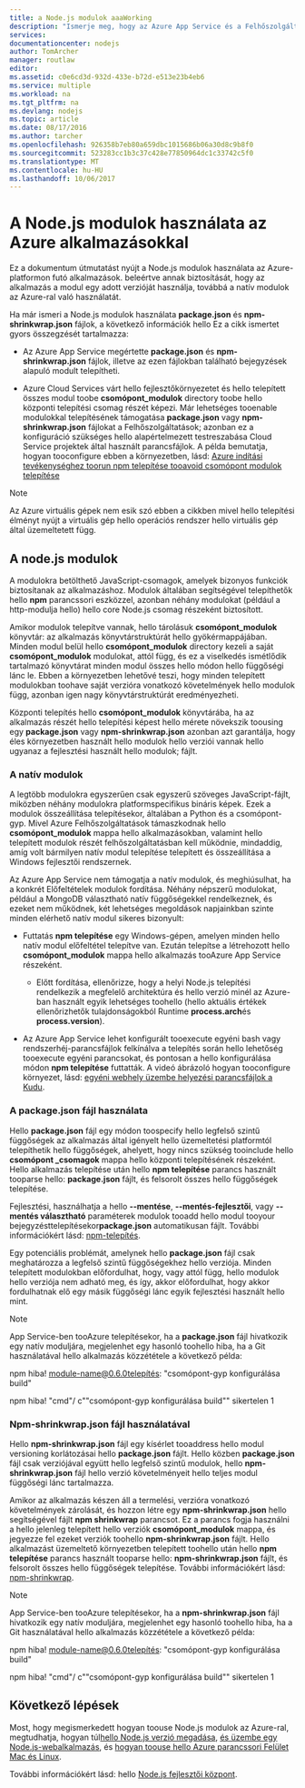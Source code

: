 ```yaml
---
title: a Node.js modulok aaaWorking
description: "Ismerje meg, hogy az Azure App Service és a Felhőszolgáltatások használata a Node.js modulok toowork."
services: 
documentationcenter: nodejs
author: TomArcher
manager: routlaw
editor: 
ms.assetid: c0e6cd3d-932d-433e-b72d-e513e23b4eb6
ms.service: multiple
ms.workload: na
ms.tgt_pltfrm: na
ms.devlang: nodejs
ms.topic: article
ms.date: 08/17/2016
ms.author: tarcher
ms.openlocfilehash: 926358b7eb80a659dbc1015686b06a30d8c9b8f0
ms.sourcegitcommit: 523283cc1b3c37c428e77850964dc1c33742c5f0
ms.translationtype: MT
ms.contentlocale: hu-HU
ms.lasthandoff: 10/06/2017
---
```

# <a name="using-nodejs-modules-with-azure-applications"></a>A Node.js modulok használata az Azure alkalmazásokkal
Ez a dokumentum útmutatást nyújt a Node.js modulok használata az Azure-platformon futó alkalmazások. beleértve annak biztosítását, hogy az alkalmazás a modul egy adott verzióját használja, továbbá a natív modulok az Azure-ral való használatát.

Ha már ismeri a Node.js modulok használata **package.json** és **npm-shrinkwrap.json** fájlok, a következő információk hello Ez a cikk ismertet gyors összegzését tartalmazza:

* Az Azure App Service megértette **package.json** és **npm-shrinkwrap.json** fájlok, illetve az ezen fájlokban található bejegyzések alapuló modult telepítheti.

* Azure Cloud Services várt hello fejlesztőkörnyezetet és hello telepített összes modul toobe **csomópont\_modulok** directory toobe hello központi telepítési csomag részét képezi. Már lehetséges tooenable modulokkal telepítésének támogatása **package.json** vagy **npm-shrinkwrap.json** fájlokat a Felhőszolgáltatások; azonban ez a konfiguráció szükséges hello alapértelmezett testreszabása Cloud Service projektek által használt parancsfájlok. A példa bemutatja, hogyan tooconfigure ebben a környezetben, lásd: [Azure indítási tevékenységhez toorun npm telepítése tooavoid csomópont modulok telepítése](https://github.com/woloski/nodeonazure-blog/blob/master/articles/startup-task-to-run-npm-in-azure.markdown)

> [!NOTE]
> Az Azure virtuális gépek nem esik szó ebben a cikkben mivel hello telepítési élményt nyújt a virtuális gép hello operációs rendszer hello virtuális gép által üzemeltetett függ.
> 
> 

## <a name="nodejs-modules"></a>A node.js modulok
A modulokra betölthető JavaScript-csomagok, amelyek bizonyos funkciók biztosítanak az alkalmazáshoz. Modulok általában segítségével telepíthetők hello **npm** parancssori eszközzel, azonban néhány modulokat (például a http-modulja hello) hello core Node.js csomag részeként biztosított.

Amikor modulok telepítve vannak, hello tárolásuk **csomópont\_modulok** könyvtár: az alkalmazás könyvtárstruktúrát hello gyökérmappájában. Minden modul belül hello **csomópont\_modulok** directory kezeli a saját **csomópont\_modulok** modulokat, attól függ, és ez a viselkedés ismétlődik tartalmazó könyvtárat minden modul összes hello módon hello függőségi lánc le. Ebben a környezetben lehetővé teszi, hogy minden telepített modulokban toohave saját verzióra vonatkozó követelmények hello modulok függ, azonban igen nagy könyvtárstruktúrát eredményezheti.

Központi telepítés hello **csomópont\_modulok** könyvtárába, ha az alkalmazás részét hello telepítési képest hello mérete növekszik toousing egy **package.json** vagy  **npm-shrinkwrap.json** azonban azt garantálja, hogy éles környezetben használt hello modulok hello verziói vannak hello ugyanaz a fejlesztési használt hello modulok; fájlt.

### <a name="native-modules"></a>A natív modulok
A legtöbb modulokra egyszerűen csak egyszerű szöveges JavaScript-fájlt, miközben néhány modulokra platformspecifikus bináris képek. Ezek a modulok összeállítása telepítésekor, általában a Python és a csomópont-gyp. Mivel Azure Felhőszolgáltatások támaszkodnak hello **csomópont\_modulok** mappa hello alkalmazásokban, valamint hello telepített modulok részét felhőszolgáltatásban kell működnie, mindaddig, amíg volt bármilyen natív modul telepítése telepített és összeállítása a Windows fejlesztői rendszernek.

Az Azure App Service nem támogatja a natív modulok, és meghiúsulhat, ha a konkrét Előfeltételek modulok fordítása. Néhány népszerű modulokat, például a MongoDB választható natív függőségekkel rendelkeznek, és ezeket nem működnek, két lehetséges megoldások napjainkban szinte minden elérhető natív modul sikeres bizonyult:

* Futtatás **npm telepítése** egy Windows-gépen, amelyen minden hello natív modul előfeltétel telepítve van. Ezután telepítse a létrehozott hello **csomópont\_modulok** mappa hello alkalmazás tooAzure App Service részeként.

  * Előtt fordítása, ellenőrizze, hogy a helyi Node.js telepítési rendelkezik a megfelelő architektúra és hello verzió minél az Azure-ban használt egyik lehetséges toohello (hello aktuális értékek ellenőrizhetők tulajdonságokból Runtime **process.arch**és **process.version**).

* Az Azure App Service lehet konfigurált tooexecute egyéni bash vagy rendszerhéj-parancsfájlok felkínálva a telepítés során hello lehetőség tooexecute egyéni parancsokat, és pontosan a hello konfigurálása módon **npm telepítése** futtatták. A videó ábrázoló hogyan tooconfigure környezet, lásd: [egyéni webhely üzembe helyezési parancsfájlok a Kudu].

### <a name="using-a-packagejson-file"></a>A package.json fájl használata
Hello **package.json** fájl egy módon toospecify hello legfelső szintű függőségek az alkalmazás által igényelt hello üzemeltetési platformtól telepíthetik hello függőségek, ahelyett, hogy nincs szükség tooinclude hello **csomópont \_csomagok** mappa hello központi telepítésének részeként. Hello alkalmazás telepítése után hello **npm telepítése** parancs használt tooparse hello: **package.json** fájlt, és felsorolt összes hello függőségek telepítése.

Fejlesztési, használhatja a hello **--mentése**, **--mentés-fejlesztői**, vagy **--mentés választható** paraméterek modulok tooadd hello modul tooyour bejegyzésttelepítésekor**package.json** automatikusan fájlt. További információkért lásd: [npm-telepítés](https://docs.npmjs.com/cli/install).

Egy potenciális problémát, amelynek hello **package.json** fájl csak meghatározza a legfelső szintű függőségekhez hello verziója. Minden telepített modulokban előfordulhat, hogy, vagy attól függ, hello modulok hello verziója nem adható meg, és így, akkor előfordulhat, hogy akkor fordulhatnak elő egy másik függőségi lánc egyik fejlesztési használt hello mint.

> [!NOTE]
> App Service-ben tooAzure telepítésekor, ha a <b>package.json</b> fájl hivatkozik egy natív moduljára, megjelenhet egy hasonló toohello hiba, ha a Git használatával hello alkalmazás közzététele a következő példa:
> 
> npm hiba! module-name@0.6.0telepítés: "csomópont-gyp konfigurálása build"
> 
> npm hiba! "cmd"/ c""csomópont-gyp konfigurálása build"" sikertelen 1
> 
> 

### <a name="using-a-npm-shrinkwrapjson-file"></a>Npm-shrinkwrap.json fájl használatával
Hello **npm-shrinkwrap.json** fájl egy kísérlet tooaddress hello modul versioning korlátozásai hello **package.json** fájlt. Hello közben **package.json** fájl csak verziójával együtt hello legfelső szintű modulok, hello **npm-shrinkwrap.json** fájl hello verzió követelményeit hello teljes modul függőségi lánc tartalmazza.

Amikor az alkalmazás készen áll a termelési, verzióra vonatkozó követelmények zárolását, és hozzon létre egy **npm-shrinkwrap.json** hello segítségével fájlt **npm shrinkwrap** parancsot. Ez a parancs fogja használni a hello jelenleg telepített hello verziók **csomópont\_modulok** mappa, és jegyezze fel ezeket verziók toohello **npm-shrinkwrap.json** fájlt. Hello alkalmazást üzemeltető környezetben telepített toohello után hello **npm telepítése** parancs használt tooparse hello: **npm-shrinkwrap.json** fájlt, és felsorolt összes hello függőségek telepítése. További információkért lásd: [npm-shrinkwrap](https://docs.npmjs.com/cli/shrinkwrap).

> [!NOTE]
> App Service-ben tooAzure telepítésekor, ha a <b>npm-shrinkwrap.json</b> fájl hivatkozik egy natív moduljára, megjelenhet egy hasonló toohello hiba, ha a Git használatával hello alkalmazás közzététele a következő példa:
> 
> npm hiba! module-name@0.6.0telepítés: "csomópont-gyp konfigurálása build"
> 
> npm hiba! "cmd"/ c""csomópont-gyp konfigurálása build"" sikertelen 1
> 
> 

## <a name="next-steps"></a>Következő lépések
Most, hogy megismerkedett hogyan toouse Node.js modulok az Azure-ral, megtudhatja, hogyan túl[hello Node.js verzió megadása], [és üzembe egy Node.js-webalkalmazás](app-service-web/app-service-web-get-started-nodejs.md), és [hogyan toouse hello Azure parancssori Felület Mac és Linux].

További információkért lásd: hello [Node.js fejlesztői központ](/nodejs/azure/).

[hello Node.js verzió megadása]: nodejs-specify-node-version-azure-apps.md
[hogyan toouse hello Azure parancssori Felület Mac és Linux]:cli-install-nodejs.md
[egyéni webhely üzembe helyezési parancsfájlok a Kudu]: https://channel9.msdn.com/Shows/Azure-Friday/Custom-Web-Site-Deployment-Scripts-with-Kudu-with-David-Ebbo
